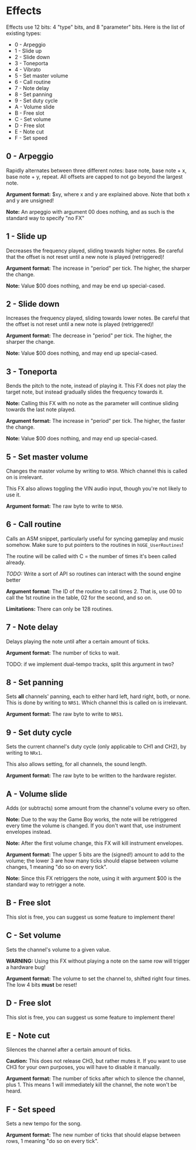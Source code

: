# Effects

Effects use 12 bits: 4 "type" bits, and 8 "parameter" bits. Here is the list of existing types:

 - 0 - Arpeggio
 - 1 - Slide up
 - 2 - Slide down
 - 3 - Toneporta
 - 4 - Vibrato
 - 5 - Set master volume
 - 6 - Call routine
 - 7 - Note delay
 - 8 - Set panning
 - 9 - Set duty cycle
 - A - Volume slide
 - B - Free slot
 - C - Set volume
 - D - Free slot
 - E - Note cut
 - F - Set speed

## 0 - Arpeggio

Rapidly alternates between three different notes: base note, base note + x, base note + y, repeat. All offsets are capped to not go beyond the largest note.

**Argument format:** $xy, where x and y are explained above. Note that both x and y are unsigned!

**Note:** An arpeggio with argument 00 does nothing, and as such is the standard way to specify "no FX"

## 1 - Slide up

Decreases the frequency played, sliding towards higher notes. Be careful that the offset is not reset until a new note is played (retriggered)!

**Argument format:** The increase in "period" per tick. The higher, the sharper the change.

**Note:** Value $00 does nothing, and may be end up special-cased.

## 2 - Slide down

Increases the frequency played, sliding towards lower notes. Be careful that the offset is not reset until a new note is played (retriggered)!

**Argument format:** The decrease in "period" per tick. The higher, the sharper the change.

**Note:** Value $00 does nothing, and may end up special-cased.

## 3 - Toneporta

Bends the pitch to the note, instead of playing it. This FX does not play the target note, but instead gradually slides the frequency towards it.

**Note:** Calling this FX with no note as the parameter will continue sliding towards the last note played.

**Argument format:** The increase in "period" per tick. The higher, the faster the change.

**Note:** Value $00 does nothing, and may end up special-cased.

## 5 - Set master volume

Changes the master volume by writing to `NR50`. Which channel this is called on is irrelevant.

This FX also allows toggling the VIN audio input, though you're not likely to use it.

**Argument format:** The raw byte to write to `NR50`.

## 6 - Call routine

Calls an ASM snippet, particularly useful for syncing gameplay and music somehow. Make sure to put pointers to the routines in `hUGE_UserRoutines`!

The routine will be called with C = the number of times it's been called already.

*TODO:* Write a sort of API so routines can interact with the sound engine better

**Argument format:** The ID of the routine to call times 2. That is, use 00 to call the 1st routine in the table, 02 for the second, and so on.

**Limitations:** There can only be 128 routines.

## 7 - Note delay

Delays playing the note until after a certain amount of ticks.

**Argument format:** The number of ticks to wait.

TODO: if we implement dual-tempo tracks, split this argument in two?

## 8 - Set panning

Sets **all** channels' panning, each to either hard left, hard right, both, or none. This is done by writing to `NR51`. Which channel this is called on is irrelevant.

**Argument format:** The raw byte to write to `NR51`.

## 9 - Set duty cycle

Sets the current channel's duty cycle (only applicable to CH1 and CH2), by writing to `NRx1`.

This also allows setting, for all channels, the sound length.

**Argument format:** The raw byte to be written to the hardware register.

## A - Volume slide

Adds (or subtracts) some amount from the channel's volume every so often.

**Note:** Due to the way the Game Boy works, the note will be retriggered every time the volume is changed. If you don't want that, use instrument envelopes instead.

**Note:** After the first volume change, this FX will kill instrument envelopes.

**Argument format:** The upper 5 bits are the (signed!) amount to add to the volume; the lower 3 are how many ticks should elapse between volume changes, 1 meaning "do so on every tick".

**Note:** Since this FX retriggers the note, using it with argument $00 is the standard way to retrigger a note.

## B - Free slot

This slot is free, you can suggest us some feature to implement there!

## C - Set volume

Sets the channel's volume to a given value.

**WARNING:** Using this FX without playing a note on the same row will trigger a hardware bug!

**Argument format:** The volume to set the channel to, shifted right four times. The low 4 bits **must** be reset!

## D - Free slot

This slot is free, you can suggest us some feature to implement there!

## E - Note cut

Silences the channel after a certain amount of ticks.

**Caution:** This does not release CH3, but rather mutes it. If you want to use CH3 for your own purposes, you will have to disable it manually.

**Argument format:** The number of ticks after which to silence the channel, plus 1. This means 1 will immediately kill the channel, the note won't be heard.

## F - Set speed

Sets a new tempo for the song.

**Argument format:** The new number of ticks that should elapse between rows, 1 meaning "do so on every tick".
